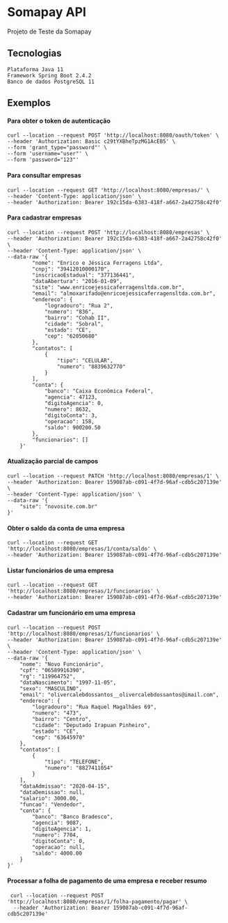 # Somapay API
Projeto de Teste da Somapay

## Tecnologias
    Plataforma Java 11
    Framework Spring Boot 2.4.2
    Banco de dados PostgreSQL 11

## Exemplos   
#### Para obter o token de autenticação  
    curl --location --request POST 'http://localhost:8080/oauth/token' \
    --header 'Authorization: Basic c29tYXBheTpzMG1AcEB5' \
    --form 'grant_type="password"' \
    --form 'username="user"' \
    --form 'password="123"'

#### Para consultar empresas
    curl --location --request GET 'http://localhost:8080/empresas/' \
    --header 'Content-Type: application/json' \
    --header 'Authorization: Bearer 192c15da-6383-418f-a667-2a42758c42f0'
    
#### Para cadastrar empresas  
    curl --location --request POST 'http://localhost:8080/empresas' \
    --header 'Authorization: Bearer 192c15da-6383-418f-a667-2a42758c42f0' \
    --header 'Content-Type: application/json' \
    --data-raw '{
            "nome": "Enrico e Jéssica Ferragens Ltda",
            "cnpj": "39412010000170",
            "inscricaoEstadual": "377136441",
            "dataAbertura": "2016-01-09",
            "site": "www.enricoejessicaferragensltda.com.br",
            "email": "almoxarifado@enricoejessicaferragensltda.com.br",
            "endereco": {
                "logradouro": "Rua 2",
                "numero": "836",
                "bairro": "Cohab II",
                "cidade": "Sobral",
                "estado": "CE",
                "cep": "62050680"
            },
            "contatos": [
                {
                    "tipo": "CELULAR",
                    "numero": "8839632770"
                }
            ],
            "conta": {
                "banco": "Caixa Econômica Federal",
                "agencia": 47123,
                "digitoAgencia": 0,
                "numero": 8632,
                "digitoConta": 3,
                "operacao": 158,
                "saldo": 900200.50
            },
            "funcionarios": []
        }'
        
#### Atualização parcial de campos  
    curl --location --request PATCH 'http://localhost:8080/empresas/1' \
    --header 'Authorization: Bearer 159087ab-c091-4f7d-96af-cdb5c207139e' \
    --header 'Content-Type: application/json' \
    --data-raw '{
        "site": "novosite.com.br"
    }'
    
#### Obter o saldo da conta de uma empresa  
    curl --location --request GET 'http://localhost:8080/empresas/1/conta/saldo' \
    --header 'Authorization: Bearer 159087ab-c091-4f7d-96af-cdb5c207139e'
    
#### Listar funcionários de uma empresa
    curl --location --request GET 'http://localhost:8080/empresas/1/funcionarios' \
    --header 'Authorization: Bearer 159087ab-c091-4f7d-96af-cdb5c207139e'
    
#### Cadastrar um funcionário em uma empresa
    curl --location --request POST 'http://localhost:8080/empresas/1/funcionarios' \
    --header 'Authorization: Bearer 159087ab-c091-4f7d-96af-cdb5c207139e' \
    --header 'Content-Type: application/json' \
    --data-raw '{
        "nome": "Novo Funcionário",
        "cpf": "06589916390",
        "rg": "119964752",
        "dataNascimento": "1997-11-05",
        "sexo": "MASCULINO",
        "email": "olivercalebdossantos__olivercalebdossantos@imail.com",
        "endereco": {
            "logradouro": "Rua Raquel Magalhães 69",
            "numero": "473",
            "bairro": "Centro",
            "cidade": "Deputado Irapuan Pinheiro",
            "estado": "CE",
            "cep": "63645970"
        },
        "contatos": [
            {
                "tipo": "TELEFONE",
                "numero": "8827411054"
            }
        ],
        "dataAdmissao": "2020-04-15",
        "dataDemissao": null,
        "salario": 3000.00,
        "funcao": "Vendedor",
        "conta": {
            "banco": "Banco Bradesco",
            "agencia": 9087,
            "digitoAgencia": 1,
            "numero": 7704,
            "digitoConta": 0,
            "operacao": null,
            "saldo": 4000.00
        }
    }'
    
 #### Processar a folha de pagamento de uma empresa e receber resumo
     curl --location --request POST 'http://localhost:8080/empresas/1/folha-pagamento/pagar' \
      --header 'Authorization: Bearer 159087ab-c091-4f7d-96af-cdb5c207139e'
